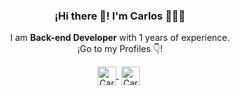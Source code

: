  
<p align="center" width="300">
   <!--<img align="center" width="200" style='border-radius:50%' src="https://media.licdn.com/dms/image/C4D03AQHE2VQiiwPnIQ/profile-displayphoto-shrink_200_200/0/1647927967355?e=1687996800&v=beta&t=oBoIwDsURUKrEbYKN6qTfWRbCrQ95gxuGL6UIAhx7l8" />-->
   <h3 align="center">¡Hi there 👋! I'm Carlos 👨🏻‍💻</h3>
</p>

<p align="center">I am <strong>Back-end Developer</strong> with 1 years of experience.<br />¡Go to my Profiles 👇!</p>
<p align="center">
   <a href="https://www.linkedin.com/in/carlos-mendoza-g%C3%B3mez-149594204/" target="_blank" style='margin-right:4px'>
    <img align="center" src="https://cdn-icons-png.flaticon.com/512/3536/3536505.png" alt="Carlos Andres Mendoza" height="30px" width="30px" />
  </a>
 <a href="https://app.aluracursos.com/user/andres-mendoza022002" target="_blank" style='margin-right:4px'>
    <img align="center" src="https://app.aluracursos.com/assets/images/logos/logo-aluraespanhol.svg" alt="Carlos Andres Mendoza" height="30px" width="30px" />
  </a>
</p>

<!--
**Carlos200202/Carlos200202** is a ✨ _special_ ✨ repository because its `README.md` (this file) appears on your GitHub profile.

Here are some ideas to get you started:

- 🔭 I’m currently working on ...
- 🌱 I’m currently learning ...
- 👯 I’m looking to collaborate on ...
- 🤔 I’m looking for help with ...
- 💬 Ask me about ...
- 📫 How to reach me: ...
- 😄 Pronouns: ...
- ⚡ Fun fact: ...
-->

